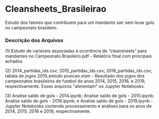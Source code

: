 # Cleansheets_Brasileirao
Estudo dos fatores que contribuem para um mandante sair sem levar gols no campeonato brasileiro.

### Descrição dos Arquivos
(1) Estudo de variáveis associadas à ocorrência de “cleansheets” para mandantes no Campeonato Brasileiro.pdf - Relatório final com principais achados  
  
(2) 2014_partidas_ids.csv; 2015_partidas_ids.csv; 2016_partidas_ids.csv; tabela de jogos 2019_estudo posicao.xlsm - Resultado dos jogos dos campeonatos brasileiros de futebol do anos 2014, 2015, 2016, e 2019, respectivamente. Esses arquivos "alimentam" os Jupyter Notebooks.  
  
(3) Analise saldo de gols - 2014.ipynb; Analise saldo de gols - 2015.ipynb; Analise saldo de gols - 2016.ipynb; e Analise saldo de gols - 2019.ipynb - Jupyter Notebooks contendo processamento e análises para os anos de 2014, 2015, 2016 e 2019, respectivamente.   
